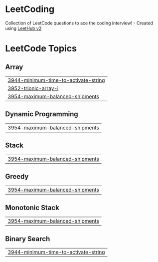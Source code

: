 # LeetCoding
Collection of LeetCode questions to ace the coding interview! - Created using [LeetHub v2](https://github.com/arunbhardwaj/LeetHub-2.0)

<!---LeetCode Topics Start-->
# LeetCode Topics
## Array
|  |
| ------- |
| [3944-minimum-time-to-activate-string](https://github.com/abhishekbharti444/LeetCoding/tree/master/3944-minimum-time-to-activate-string) |
| [3952-trionic-array-i](https://github.com/abhishekbharti444/LeetCoding/tree/master/3952-trionic-array-i) |
| [3954-maximum-balanced-shipments](https://github.com/abhishekbharti444/LeetCoding/tree/master/3954-maximum-balanced-shipments) |
## Dynamic Programming
|  |
| ------- |
| [3954-maximum-balanced-shipments](https://github.com/abhishekbharti444/LeetCoding/tree/master/3954-maximum-balanced-shipments) |
## Stack
|  |
| ------- |
| [3954-maximum-balanced-shipments](https://github.com/abhishekbharti444/LeetCoding/tree/master/3954-maximum-balanced-shipments) |
## Greedy
|  |
| ------- |
| [3954-maximum-balanced-shipments](https://github.com/abhishekbharti444/LeetCoding/tree/master/3954-maximum-balanced-shipments) |
## Monotonic Stack
|  |
| ------- |
| [3954-maximum-balanced-shipments](https://github.com/abhishekbharti444/LeetCoding/tree/master/3954-maximum-balanced-shipments) |
## Binary Search
|  |
| ------- |
| [3944-minimum-time-to-activate-string](https://github.com/abhishekbharti444/LeetCoding/tree/master/3944-minimum-time-to-activate-string) |
<!---LeetCode Topics End-->